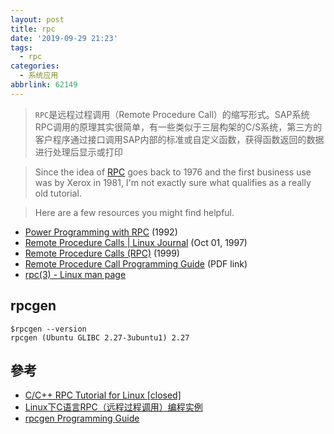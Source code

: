 ```yaml
---
layout: post
title: rpc
date: '2019-09-29 21:23'
tags:
  - rpc
categories:
  - 系统应用
abbrlink: 62149
---
```


>`RPC`是远程过程调用（Remote Procedure Call）的缩写形式。SAP系统RPC调用的原理其实很简单，有一些类似于三层构架的C/S系统，第三方的客户程序通过接口调用SAP内部的标准或自定义函数，获得函数返回的数据进行处理后显示或打印

<!--more-->

>Since the idea of [RPC](http://en.wikipedia.org/wiki/Remote_procedure_call)  goes back to 1976 and the first business use was by Xerox in 1981, I'm  not exactly sure what qualifies as a really old tutorial.

>Here are a few resources you might find helpful.

- [Power Programming with RPC](http://books.google.com/books?id=PN2hcRD29JUC&dq=Power+Programming+with+RPC) (1992)
- [Remote Procedure Calls | Linux Journal](http://www.linuxjournal.com/article/2204) (Oct 01, 1997)
- [Remote Procedure Calls (RPC)](http://www.cs.cf.ac.uk/Dave/C/node33.html) (1999)
- [Remote Procedure Call Programming Guide](http://docs.freebsd.org/44doc/psd/23.rpc/paper.pdf) (PDF link)
- [rpc(3) - Linux man page](http://linux.die.net/man/3/rpc)

## rpcgen

```
$rpcgen --version
rpcgen (Ubuntu GLIBC 2.27-3ubuntu1) 2.27
```

## 參考

- [C/C++ RPC Tutorial for Linux [closed]](https://stackoverflow.com/questions/2526227/c-c-rpc-tutorial-for-linux)
- [Linux下C语言RPC（远程过程调用）编程实例](https://blog.csdn.net/iw1210/article/details/41051779)
- [rpcgen Programming Guide](https://docs.freebsd.org/44doc/psd/22.rpcgen/paper.pdf)
